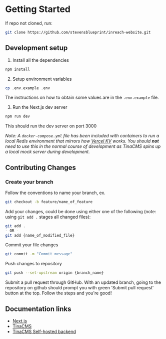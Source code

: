 # Getting Started

If repo not cloned, run:

```bash
git clone https://github.com/stevensblueprint/inreach-website.git
```

## Development setup

1. Install all the dependencies

```bash
npm install
```

2. Setup environment variables

```bash
cp .env.example .env
```

The instructions on how to obtain some values are in the `.env.example` file.

3. Run the Next.js dev server

```bash
npm run dev
```

This should run the dev server on port 3000

_Note: A `docker-compose.yml` file has been included with containers to run a local Redis environment that mirrors how [Vercel KV](https://vercel.com/docs/storage/vercel-kv) works. You should **not** need to use this in the normal course of development as TinaCMS spins up a local mock server during development._

## Contributing Changes

### Create your branch

Follow the conventions to name your branch, ex.

```bash
git checkout -b feature/name_of_feature
```

Add your changes, could be done using either one of the following (note: using `git add .` stages all changed files):

```bash
git add .
- OR -
git add {name_of_modified_file}
```

Commit your file changes

```bash
git commit -m "Commit message"
```

Push changes to repository

```bash
git push --set-upstream origin {branch_name}
```

Submit a pull request through GitHub. With an updated branch, going to the repository on github should prompt you with green 'Submit pull request' button at the top. Follow the steps and you're good!

## Documentation links

- [Next.js](https://nextjs.org/docs)
- [TinaCMS](https://tina.io/docs/)
- [TinaCMS Self-hosted backend](https://tina.io/docs/reference/self-hosted/overview/)
